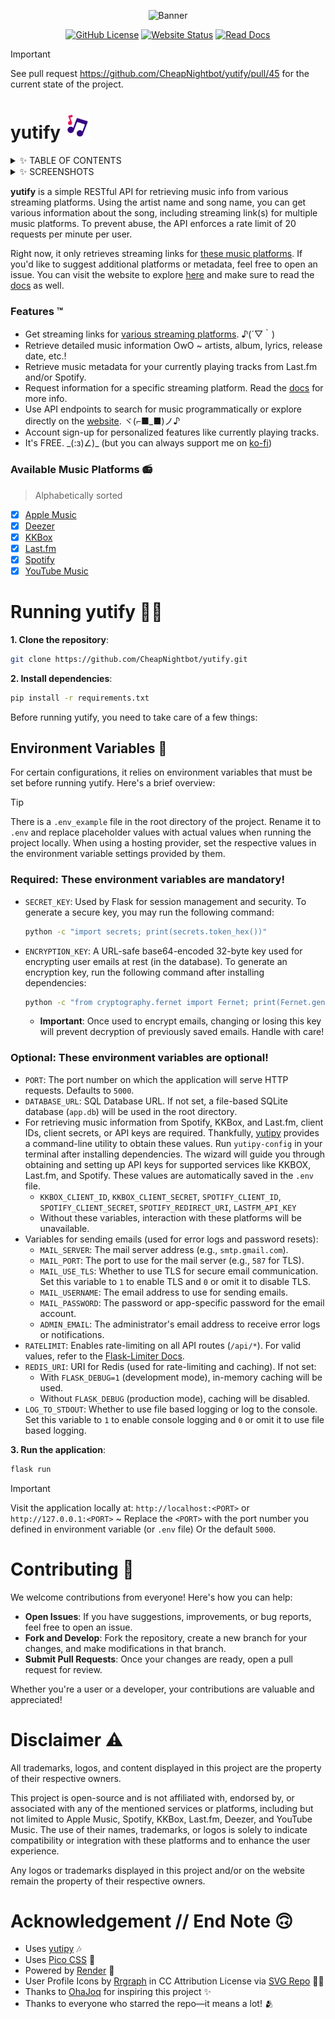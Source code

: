 <div align=center>

  ![Banner](https://github.com/user-attachments/assets/ce43c4c7-5716-472d-b834-588f6559048d)


  [![GitHub License](https://img.shields.io/github/license/CheapNightbot/yutify?style=for-the-badge&color=%236f6cc7)](LICENSE)
  [![Website Status](https://img.shields.io/website?url=https%3A%2F%2Fyutify.onrender.com%2F&style=for-the-badge&color=%236f6cc7)](https://yutify.onrender.com/)
  [![Read Docs](https://img.shields.io/badge/READ-DOCS-blue?style=for-the-badge&color=%236f6cc7)](https://yutify.onrender.com/docs)

</div>

> [!IMPORTANT]
> See pull request https://github.com/CheapNightbot/yutify/pull/45 for the current state of the project.

# yutify <img src="app/static/favicon.svg" width="40px">

<details>
  <summary>✨ TABLE OF CONTENTS</summary>

- [yutify <img src="app/static/favicon.svg" width="20px">](#yutify) ← you're here..
  - [Features ™️](#features-️)
  - [Available Music Platforms 📻](#available-music-platforms-)
  - [Running yutify 🧑‍💻](#running-yutify-)
    - [Environment Variables 🔐](#environment-variables)
  - [Contributing 🤝](#contributing-)
  - [Disclaimer ⚠️](#disclaimer-️)
  - [Acknowledgement // End Note 🙃](#acknowledgement--end-note-)

</details>

<details>
  <summary>✨ SCREENSHOTS</summary>

  <span align="center">

  |                                           OwO                                             |
  | ----------------------------------------------------------------------------------------- |
  | ![image](https://github.com/user-attachments/assets/5b976d5e-edf4-4701-8591-95ac54cafdf4) |
  | ![image](https://github.com/user-attachments/assets/ca3cd475-b52d-4011-8e96-39ca5280ff1a) |
  | ![image](https://github.com/user-attachments/assets/d536a7b0-642a-44ff-989b-87d4a1e23972) |
  | ![image](https://github.com/user-attachments/assets/2c568977-ae61-4cea-b547-6c863c1aac0f) |
  | ![image](https://github.com/user-attachments/assets/9eab7b03-dcd8-48ea-a53b-2feee19b83fb) |

  </span>

</details>

**yutify** is a simple RESTful API for retrieving music info from various streaming platforms. Using the artist name and song name, you can get various information about the song, including streaming link(s) for multiple music platforms. To prevent abuse, the API enforces a rate limit of 20 requests per minute per user.

Right now, it only retrieves streaming links for [these music platforms](#available-music-platforms-). If you'd like to suggest additional platforms or metadata, feel free to open an issue. You can visit the website to explore [here](https://yutify.onrender.com/) and make sure to read the [docs](https://yutify.onrender.com/docs) as well.

### Features ™️

- Get streaming links for [various streaming platforms](#available-music-platforms-). ♪(´▽｀)
- Retrieve detailed music information OwO ~ artists, album, lyrics, release date, etc.!
- Retrieve music metadata for your currently playing tracks from Last.fm and/or Spotify.
- Request information for a specific streaming platform. Read the [docs](https://yutify.onrender.com/docs) for more info.
- Use API endpoints to search for music programmatically or explore directly on the [website](https://yutify.onrender.com/). ヾ(⌐■_■)ノ♪
- Account sign-up for personalized features like currently playing tracks.
- It's FREE. \_(:з)∠)\_ (but you can always support me on [ko-fi](https://ko-fi.com/cheapnightbot))

### Available Music Platforms 📻

> Alphabetically sorted

- [x] [Apple Music](https://music.apple.com/)
- [x] [Deezer](https://deezer.com/)
- [x] [KKBox](https://kkbox.com/)
- [x] [Last.fm](https://last.fm/)
- [x] [Spotify](https://spotify.com/)
- [x] [YouTube Music](https://music.youtube.com/)

# Running yutify 🧑‍💻

**1. Clone the repository**:

```bash
git clone https://github.com/CheapNightbot/yutify.git
```

**2. Install dependencies**:

```bash
pip install -r requirements.txt
```

Before running yutify, you need to take care of a few things:

## Environment Variables 🔐

For certain configurations, it relies on environment variables that must be set before running yutify. Here's a brief overview:

> [!TIP]
> There is a `.env_example` file in the root directory of the project. Rename it to `.env` and replace placeholder values with actual values when running the project locally.
> When using a hosting provider, set the respective values in the environment variable settings provided by them.

### Required: These environment variables are mandatory!

- `SECRET_KEY`: Used by Flask for session management and security. To generate a secure key, you may run the following command:

  ```bash
  python -c "import secrets; print(secrets.token_hex())"
  ```

- `ENCRYPTION_KEY`: A URL-safe base64-encoded 32-byte key used for encrypting user emails at rest (in the database). To generate an encryption key, run the following command after installing dependencies:

  ```bash
  python -c "from cryptography.fernet import Fernet; print(Fernet.generate_key().decode())"
  ```

  - **Important**: Once used to encrypt emails, changing or losing this key will prevent decryption of previously saved emails. Handle with care!

### Optional: These environment variables are optional!

- `PORT`: The port number on which the application will serve HTTP requests. Defaults to `5000`.
- `DATABASE_URL`: SQL Database URL. If not set, a file-based SQLite database (`app.db`) will be used in the root directory.
- For retrieving music information from Spotify, KKBox, and Last.fm, client IDs, client secrets, or API keys are required. Thankfully, [yutipy](https://pypi.org/project/yutipy/) provides a command-line utility to obtain these values. Run `yutipy-config` in your terminal after installing dependencies. The wizard will guide you through obtaining and setting up API keys for supported services like KKBOX, Last.fm, and Spotify. These values are automatically saved in the `.env` file.
  - `KKBOX_CLIENT_ID`, `KKBOX_CLIENT_SECRET`, `SPOTIFY_CLIENT_ID`, `SPOTIFY_CLIENT_SECRET`, `SPOTIFY_REDIRECT_URI`, `LASTFM_API_KEY`
  - Without these variables, interaction with these platforms will be unavailable.
- Variables for sending emails (used for error logs and password resets):
  - `MAIL_SERVER`: The mail server address (e.g., `smtp.gmail.com`).
  - `MAIL_PORT`: The port to use for the mail server (e.g., `587` for TLS).
  - `MAIL_USE_TLS`: Whether to use TLS for secure email communication. Set this variable to `1` to enable TLS and `0` or omit it to disable TLS.
  - `MAIL_USERNAME`: The email address to use for sending emails.
  - `MAIL_PASSWORD`: The password or app-specific password for the email account.
  - `ADMIN_EMAIL`: The administrator's email address to receive error logs or notifications.
- `RATELIMIT`: Enables rate-limiting on all API routes (`/api/*`). For valid values, refer to the [Flask-Limiter Docs](https://flask-limiter.readthedocs.io/en/stable/configuration.html#rate-limit-string-notation).
- `REDIS_URI`: URI for Redis (used for rate-limiting and caching). If not set:
  - With `FLASK_DEBUG=1` (development mode), in-memory caching will be used.
  - Without `FLASK_DEBUG` (production mode), caching will be disabled.
- `LOG_TO_STDOUT`: Whether to use file based logging or log to the console. Set this variable to `1` to enable console logging and `0` or omit it to use file based logging.

**3. Run the application**:

```bash
flask run
```

> [!IMPORTANT]
> Visit the application locally at: `http://localhost:<PORT>` or `http://127.0.0.1:<PORT>` ~
> Replace the `<PORT>` with the port number you defined in environment variable (or `.env` file) Or the default `5000`.

# Contributing 🤝

We welcome contributions from everyone! Here's how you can help:

- **Open Issues**: If you have suggestions, improvements, or bug reports, feel free to open an issue.
- **Fork and Develop**: Fork the repository, create a new branch for your changes, and make modifications in that branch.
- **Submit Pull Requests**: Once your changes are ready, open a pull request for review.

Whether you're a user or a developer, your contributions are valuable and appreciated!

# Disclaimer ⚠️

All trademarks, logos, and content displayed in this project are the property of their respective owners.

This project is open-source and is not affiliated with, endorsed by, or associated with any of the mentioned services or platforms, including but not limited to Apple Music, Spotify, KKBox, Last.fm, Deezer, and YouTube Music.
The use of their names, trademarks, or logos is solely to indicate compatibility or integration with these platforms and to enhance the user experience.

Any logos or trademarks displayed in this project and/or on the website remain the property of their respective owners.

# Acknowledgement // End Note 🙃

- Uses [yutipy](https://pypi.org/project/yutipy/) 🎶
- Uses [Pico CSS](https://picocss.com/) 🎨
- Powered by [Render](https://render.com/register) 🚀
- User Profile Icons by <a href="https://www.figma.com/@rrgraph?ref=svgrepo.com" target="_blank">Rrgraph</a> in CC Attribution License via <a href="https://www.svgrepo.com/" target="_blank">SVG Repo</a> 🧑‍🎨
- Thanks to [OhaJoq](https://github.com/Joqnix) for inspiring this project ✨
- Thanks to everyone who starred the repo—it means a lot! 🫂
